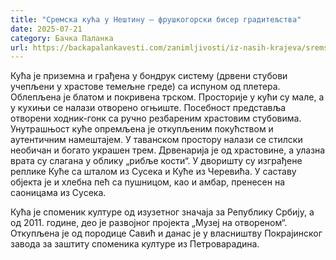 ```yaml
---
title: "Сремска кућа у Нештину – фрушкогорски бисер градитељства"
date: 2025-07-21
category: Бачка Паланка
url: https://backapalankavesti.com/zanimljivosti/iz-nasih-krajeva/sremska-kuca-u-nestinu-fruskogorski-biser-graditeljstva2/
---
```


Кућа је приземна и грађена у бондрук систему (дрвени стубови учепљени у храстове темељне греде) са испуном од плетера. Облепљена је блатом и покривена трском. Просторије у кући су мале, а у кухињи се налази отворено огњиште. Посебност представља отворени ходник-гонк са ручно резбареним храстовим стубовима. Унутрашњост куће опремљена је откупљеним покућством и аутентичним намештајем. У таванском простору налази се стилски необичан и богато украшен трем. Дрвенарија је од храстовине, а улазна врата су слагана у облику „рибље кости“. У дворишту су изграђене реплике Куће са шталом из Сусека и Куће из Черевића. У саставу објекта је и хлебна пећ са пушницом, као и амбар, пренесен на саоницама из Сусека.

Кућа је споменик културе од изузетног значаја за Републику Србију, а од 2011. године, део је развојног пројекта „Музеј на отвореном“. Откупљена је од породице Савић и данас је у власништву Покрајинског завода за заштиту споменика културе из Петроварадина.
